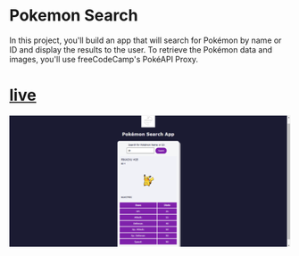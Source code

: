 # Pokemon Search

In this project, you'll build an app that will search for Pokémon by name or ID and display the results to the user. To retrieve the Pokémon data and images, you'll use freeCodeCamp's PokéAPI Proxy.

# [live](https://sabovoichita.github.io/pokemon-search/)

![preview](preview.png)
